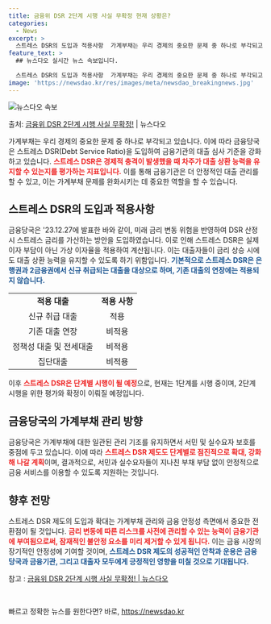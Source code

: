 ```yaml
---
title: 금융위 DSR 2단계 시행 사실 무확정 현재 상황은?
categories:
  - News
excerpt: >
  스트레스 DSR의 도입과 적용사항  가계부채는 우리 경제의 중요한 문제 중 하나로 부각되고 있습니다. 이에 …
feature_text: >
  ## 뉴스다오 실시간 뉴스 속보입니다.

  스트레스 DSR의 도입과 적용사항  가계부채는 우리 경제의 중요한 문제 중 하나로 부각되고 있습니다. 이에 …
image: 'https://newsdao.kr/res/images/meta/newsdao_breakingnews.jpg'
---
```


![뉴스다오 속보](https://newsdao.kr/res/images/meta/newsdao_breakingnews.jpg)

<p>출처: <a href="https://newsdao.kr/4267" rel="dofollow">금융위 DSR 2단계 시행 사실 무확정!</a> | 뉴스다오</p>

<p data-ke-size="size16">가계부채는 우리 경제의 중요한 문제 중 하나로 부각되고 있습니다. 이에 따라 금융당국은 스트레스 DSR(Debt Service Ratio)을 도입하여 금융기관의 대출 심사 기준을 강화하고 있습니다. <b><span style="color: #ee2323;">스트레스 DSR은 경제적 충격이 발생했을 때 차주가 대출 상환 능력을 유지할 수 있는지를 평가하는 지표입니다.</span></b> 이를 통해 금융기관은 더 안정적인 대출 관리를 할 수 있고, 이는 가계부채 문제를 완화시키는 데 중요한 역할을 할 수 있습니다.</p>
<h2 data-ke-size="size26">스트레스 DSR의 도입과 적용사항</h2>
<p data-ke-size="size16">금융당국은 '23.12.27에 발표한 바와 같이, 미래 금리 변동 위험을 반영하여 DSR 산정 시 스트레스 금리를 가산하는 방안을 도입하였습니다. 이로 인해 스트레스 DSR은 실제 이자 부담이 아닌 가상 이자율을 적용하여 계산됩니다. 이는 대출자들이 금리 상승 시에도 대출 상환 능력을 유지할 수 있도록 하기 위함입니다. <b><span style="color: #1a5490;">기본적으로 스트레스 DSR은 은행권과 2금융권에서 신규 취급되는 대출을 대상으로 하며, 기존 대출의 연장에는 적용되지 않습니다.</span></b></p>
<table>
  <tbody>
    <tr>
      <td style="text-align: center; height: 17px;"><b>적용 대출</b></td>
      <td style="text-align: center; height: 17px;"><b>적용 사항</b></td>
    </tr>
    <tr>
      <td style="text-align: center; height: 17px;">신규 취급 대출</td>
      <td style="text-align: center; height: 17px;">적용</td>
    </tr>
    <tr>
      <td style="text-align: center; height: 17px;">기존 대출 연장</td>
      <td style="text-align: center; height: 17px;">비적용</td>
    </tr>
    <tr>
      <td style="text-align: center; height: 17px;">정책성 대출 및 전세대출</td>
      <td style="text-align: center; height: 17px;">비적용</td>
    </tr>
    <tr>
      <td style="text-align: center; height: 17px;">집단대출</td>
      <td style="text-align: center; height: 17px;">비적용</td>
    </tr>
  </tbody>
</table>
<p data-ke-size="size16">이후 <b><span style="color: #ee2323;">스트레스 DSR은 단계별 시행이 될 예정</span></b>으로, 현재는 1단계를 시행 중이며, 2단계 시행을 위한 평가와 확정이 이뤄질 예정입니다.</p>
<h2 data-ke-size="size26">금융당국의 가계부채 관리 방향</h2>
<p data-ke-size="size16">금융당국은 가계부채에 대한 일관된 관리 기조를 유지하면서 서민 및 실수요자 보호를 중점에 두고 있습니다. 이에 따라 <b><span style="color: #ee2323;">스트레스 DSR 제도도 단계별로 점진적으로 확대, 강화해 나갈 계획</span></b>이며, 결과적으로, 서민과 실수요자들이 지나친 부채 부담 없이 안정적으로 금융 서비스를 이용할 수 있도록 지원하는 것입니다.</p>
<h2 data-ke-size="size26">향후 전망</h2>
<p data-ke-size="size16">스트레스 DSR 제도의 도입과 확대는 가계부채 관리와 금융 안정성 측면에서 중요한 전환점이 될 것입니다. <b><span style="color: #ee2323;">금리 변동에 따른 리스크를 사전에 관리할 수 있는 능력이 금융기관에 부여됨으로써, 잠재적인 불안정 요소를 미리 제거할 수 있게 됩니다.</span></b> 이는 금융 시장의 장기적인 안정성에 기여할 것이며, <b><span style="color: #1a5490;">스트레스 DSR 제도의 성공적인 안착과 운용은 금융당국과 금융기관, 그리고 대출자 모두에게 긍정적인 영향을 미칠 것으로 기대됩니다.</span></b></p>
<p data-ke-size="size16">참고 : <a href="https://newsdao.kr/4267">금융위 DSR 2단계 시행 사실 무확정! | 뉴스다오</a></p>
<p data-ke-size="size16">&nbsp;</p> 

빠르고 정확한 뉴스를 원한다면? 바로, <a href="https://newsdao.kr" rel="dofollow">https://newsdao.kr</a>


